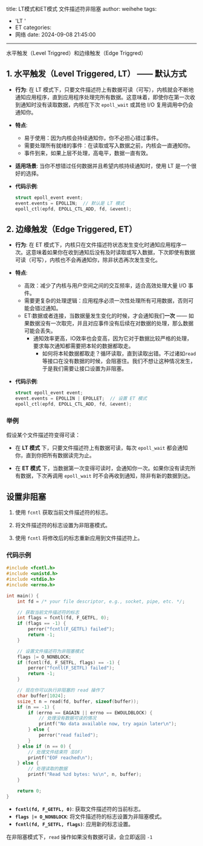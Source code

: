 title: LT模式和ET模式 文件描述符非阻塞
author: weihehe
tags:
  - 'LT '
  - ET
categories:
  - 网络
date: 2024-09-08 21:45:00
---
水平触发（Level Triggred）和边缘触发（Edge Triggred）
<!--more-->

## 1. 水平触发（Level Triggered, LT） —— 默认方式

- **行为**: 在 LT 模式下，只要文件描述符上有数据可读（可写），内核就会不断地通知应用程序，直到应用程序处理完所有数据。这意味着，即使你在第一次收到通知时没有读取数据，内核在下次 `epoll_wait` 或其他 I/O 复用调用中仍会通知你。
- **特点**: 
  - 易于使用：因为内核会持续通知你，你不必担心错过事件。
  - 需要处理所有就绪的事件：在读取或写入数据之前，内核会一直通知你。
  - 事件到来，如果上层不处理，高电平，数据一直有效。

- **适用场景**: 当你不想错过任何数据并且希望内核持续通知时，使用 LT 是一个很好的选择。

- **代码示例**:
  ```cpp
  struct epoll_event event;
  event.events = EPOLLIN;  // 默认是 LT 模式
  epoll_ctl(epfd, EPOLL_CTL_ADD, fd, &event);
  ```

## 2. 边缘触发（Edge Triggered, ET）

- **行为**: 在 ET 模式下，内核只在文件描述符状态发生变化时通知应用程序一次。这意味着如果你在收到通知后没有及时读取或写入数据，下次即使有数据可读（可写），内核也不会再通知你，除非状态再次发生变化。
- **特点**: 
  - 高效：减少了内核与用户空间之间的交互频率，适合高效处理大量 I/O 事件。
  - 需要更复杂的处理逻辑：应用程序必须一次性处理所有可用数据，否则可能会错过通知。
  - ET:数据或者连接，当数据量发生变化的时候，才会通知我们**一次** —— 如果数据没有一次取完，并且对应事件没有后续在对数据的处理，那么数据可能会丢失。
	- 通知效率更高，IO效率也会变高，因为它对于数据比较严格的处理，要求每次通知都需要把本轮的数据都取走。 
		- 如何将本轮数据都取走？循环读取，直到读取出错。不过诸如`read`等接口在没有数据的时候，会阻塞住。我们不想让这种情况发生，于是我们需要让接口设置为非阻塞。

- **代码示例**:
  ```cpp
  struct epoll_event event;
  event.events = EPOLLIN | EPOLLET;  // 设置 ET 模式
  epoll_ctl(epfd, EPOLL_CTL_ADD, fd, &event);
  ```

### 举例

假设某个文件描述符变得可读：

- 在 **LT 模式** 下，只要文件描述符上有数据可读，每次 `epoll_wait` 都会通知你，直到你把所有数据读完为止。

- 在 **ET 模式** 下，当数据第一次变得可读时，会通知你一次。如果你没有读完所有数据，下次再调用 `epoll_wait` 时不会再收到通知，除非有新的数据到达。

## 设置非阻塞

1. 使用 `fcntl` 获取当前文件描述符的标志。

2. 将文件描述符的标志设置为非阻塞模式。

3. 使用 `fcntl` 将修改后的标志重新应用到文件描述符上。

### 代码示例

```cpp
#include <fcntl.h>
#include <unistd.h>
#include <stdio.h>
#include <errno.h>

int main() {
    int fd = /* your file descriptor, e.g., socket, pipe, etc. */;

    // 获取当前文件描述符的标志
    int flags = fcntl(fd, F_GETFL, 0);
    if (flags == -1) {
        perror("fcntl(F_GETFL) failed");
        return -1;
    }

    // 设置文件描述符为非阻塞模式
    flags |= O_NONBLOCK;
    if (fcntl(fd, F_SETFL, flags) == -1) {
        perror("fcntl(F_SETFL) failed");
        return -1;
    }

    // 现在你可以执行非阻塞的 read 操作了
    char buffer[1024];
    ssize_t n = read(fd, buffer, sizeof(buffer));
    if (n == -1) {
        if (errno == EAGAIN || errno == EWOULDBLOCK) {
            // 处理没有数据可读的情况
            printf("No data available now, try again later\n");
        } else {
            perror("read failed");
        }
    } else if (n == 0) {
        // 处理文件结束符（EOF）
        printf("EOF reached\n");
    } else {
        // 处理读取的数据
        printf("Read %zd bytes: %s\n", n, buffer);
    }

    return 0;
}

```

- **`fcntl(fd, F_GETFL, 0)`**: 获取文件描述符的当前标志。
- **`flags |= O_NONBLOCK`**: 将文件描述符的标志设置为非阻塞模式。
- **`fcntl(fd, F_SETFL, flags)`**: 应用新的标志设置。

在非阻塞模式下，`read` 操作如果没有数据可读，会立即返回 `-1`
